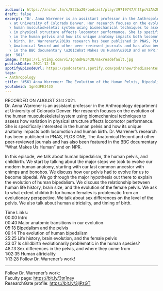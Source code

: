 ```yaml
---
audiourl: https://anchor.fm/s/822ba20/podcast/play/39719747/https%3A%2F%2Fd3ctxlq1ktw2nl.cloudfront.net%2Fstaging%2F2021-8-2%2F7e77f567-615a-bb4b-efbb-e69bc61f21e9.m4a
draft: false
excerpt: "Dr. Anna Warrener is an assistant professor in the Anthropology department\
  \ at University of Colorado Denver. Her research focuses on the evolution of the\
  \ human musculoskeletal system using biomechanical techniques to assess how variation\
  \ in physical structure affects locomotor performance. She is specifically interested\
  \ in the human pelvis and how its unique anatomy impacts both locomotion and human\
  \ birth. Dr. Warrener\u2019s research has been published in PNAS, PLOS ONE, The\
  \ Anatomical Record and other peer-reviewed journals and has also been featured\
  \ in the BBC documentary \u201CWhat Makes Us Human\u201D and on NPR."
id: '561'
image: https://i.ytimg.com/vi/1gnGdFE343Q/maxresdefault.jpg
publishDate: 2021-12-16
spotifyEpisodeUrl: https://podcasters.spotify.com/pod/show/thedissenter/episodes/561-Anna-Warrener-The-Evolution-of-the-Human-Pelvis--Bipedalism--and-Childbirth-e16qlc3
tags:
- Anthropology
title: '#561 Anna Warrener: The Evolution of the Human Pelvis, Bipedalism, and Childbirth'
youtubeid: 1gnGdFE343Q
---
```

<div class="timelinks">

RECORDED ON AUGUST 31st 2021.  
Dr. Anna Warrener is an assistant professor in the Anthropology department at University of Colorado Denver. Her research focuses on the evolution of the human musculoskeletal system using biomechanical techniques to assess how variation in physical structure affects locomotor performance. She is specifically interested in the human pelvis and how its unique anatomy impacts both locomotion and human birth. Dr. Warrener’s research has been published in PNAS, PLOS ONE, The Anatomical Record and other peer-reviewed journals and has also been featured in the BBC documentary “What Makes Us Human” and on NPR.

In this episode, we talk about human bipedalism, the human pelvis, and childbirth. We start by talking about the major steps we took to evolve our modern human anatomy, starting with our last common ancestor with chimps and bonobos. We discuss how our pelvis had to evolve for us to become bipedal. We go through the major hypothesis out there to explain the evolution of human bipedalism. We discuss the relationship between human life history, brain size, and the evolution of the female pelvis. We ask to what extent childbirth for human females is problematic from an evolutionary perspective. We talk about sex differences on the level of the pelvis. We also talk about human altriciality, and timing of birth.

Time Links:  
<time>00:00</time> Intro  
<time>00:40</time> Major anatomic transitions in our evolution  
<time>05:18</time> Bipedalism and the pelvis  
<time>09:14</time> The evolution of human bipedalism  
<time>25:25</time> Life history, brain evolution, and the female pelvis  
<time>33:07</time> Is childbirth evolutionarily problematic in the human species?  
<time>48:13</time> Sex differences in the pelvis, and where they come from  
<time>1:02:35</time> Human altriciality  
<time>1:13:28</time> Follow Dr. Warrener’s work!

---

Follow Dr. Warrener’s work:  
Faculty page: https://bit.ly/3tn1ney  
ResearchGate profile: https://bit.ly/3jlPzGT
</div>

